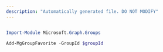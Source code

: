 ```yaml
---
description: "Automatically generated file. DO NOT MODIFY"
---
```


```powershell

Import-Module Microsoft.Graph.Groups

Add-MgGroupFavorite -GroupId $groupId

```